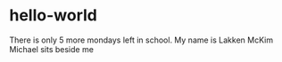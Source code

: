 # hello-world
There is only 5 more mondays left in school.
My name is Lakken McKim
Michael sits beside me
